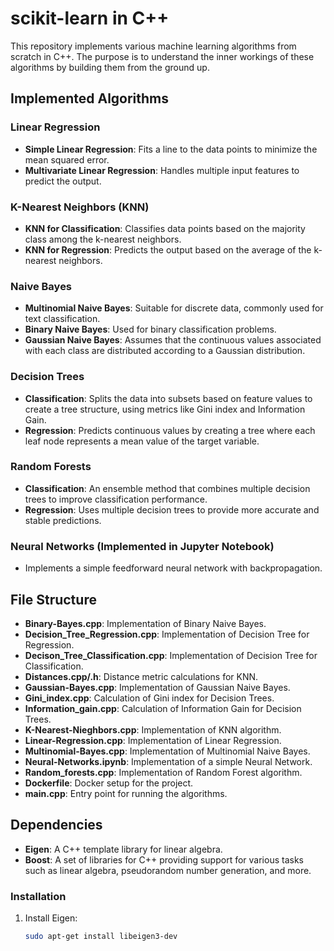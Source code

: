 # scikit-learn in C++

This repository implements various machine learning algorithms from scratch in C++. The purpose is to understand the inner workings of these algorithms by building them from the ground up.

 <!-- DISPLAY=TRUE -->

## Implemented Algorithms

### Linear Regression
- **Simple Linear Regression**: Fits a line to the data points to minimize the mean squared error.
- **Multivariate Linear Regression**: Handles multiple input features to predict the output.

### K-Nearest Neighbors (KNN)
- **KNN for Classification**: Classifies data points based on the majority class among the k-nearest neighbors.
- **KNN for Regression**: Predicts the output based on the average of the k-nearest neighbors.

### Naive Bayes
- **Multinomial Naive Bayes**: Suitable for discrete data, commonly used for text classification.
- **Binary Naive Bayes**: Used for binary classification problems.
- **Gaussian Naive Bayes**: Assumes that the continuous values associated with each class are distributed according to a Gaussian distribution.

### Decision Trees
- **Classification**: Splits the data into subsets based on feature values to create a tree structure, using metrics like Gini index and Information Gain.
- **Regression**: Predicts continuous values by creating a tree where each leaf node represents a mean value of the target variable.

### Random Forests
- **Classification**: An ensemble method that combines multiple decision trees to improve classification performance.
- **Regression**: Uses multiple decision trees to provide more accurate and stable predictions.

### Neural Networks (Implemented in Jupyter Notebook)
- Implements a simple feedforward neural network with backpropagation.

## File Structure

- **Binary-Bayes.cpp**: Implementation of Binary Naive Bayes.
- **Decision_Tree_Regression.cpp**: Implementation of Decision Tree for Regression.
- **Decison_Tree_Classification.cpp**: Implementation of Decision Tree for Classification.
- **Distances.cpp/.h**: Distance metric calculations for KNN.
- **Gaussian-Bayes.cpp**: Implementation of Gaussian Naive Bayes.
- **Gini_index.cpp**: Calculation of Gini index for Decision Trees.
- **Information_gain.cpp**: Calculation of Information Gain for Decision Trees.
- **K-Nearest-Nieghbors.cpp**: Implementation of KNN algorithm.
- **Linear-Regression.cpp**: Implementation of Linear Regression.
- **Multinomial-Bayes.cpp**: Implementation of Multinomial Naive Bayes.
- **Neural-Networks.ipynb**: Implementation of a simple Neural Network.
- **Random_forests.cpp**: Implementation of Random Forest algorithm.
- **Dockerfile**: Docker setup for the project.
- **main.cpp**: Entry point for running the algorithms.

## Dependencies

- **Eigen**: A C++ template library for linear algebra.
- **Boost**: A set of libraries for C++ providing support for various tasks such as linear algebra, pseudorandom number generation, and more.

### Installation

1. Install Eigen:
   ```sh
   sudo apt-get install libeigen3-dev
